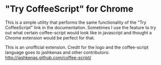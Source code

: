 "Try CoffeeScript" for Chrome
===========================

This is a simple utility that performs the same functionality of the "Try CoffeeScript" link in the documentation. Sometimes I use the feature to try out what certain coffee-script would look like in javascript and thought a Chrome extension would be perfect for that.

This is an unofficial extension. Credit for the logo and the coffee-script language goes to jashkenas and other contributors: http://jashkenas.github.com/coffee-script/
